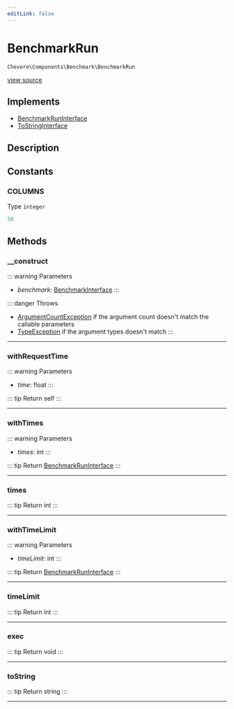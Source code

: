 ```yaml
---
editLink: false
---
```


# BenchmarkRun

`Chevere\Components\Benchmark\BenchmarkRun`

[view source](https://github.com/chevere/chevere/blob/main/src/Chevere/Components/Benchmark/BenchmarkRun.php)

## Implements

- [BenchmarkRunInterface](../../Interfaces/Benchmark/BenchmarkRunInterface.md)
- [ToStringInterface](../../Interfaces/Common/ToStringInterface.md)

## Description



## Constants

### COLUMNS

Type `integer`

```php
50
```

## Methods

### __construct

::: warning Parameters
- *benchmark*: [BenchmarkInterface](../../Interfaces/Benchmark/BenchmarkInterface.md)
:::

::: danger Throws
- [ArgumentCountException](../../Exceptions/Core/ArgumentCountException.md) if the argument count doesn't match the callable parameters
- [TypeException](../../Exceptions/Core/TypeException.md) if the argument types doesn't match
:::

---

### withRequestTime

::: warning Parameters
- *time*: float
:::

::: tip Return
self
:::

---

### withTimes

::: warning Parameters
- *times*: int
:::

::: tip Return
[BenchmarkRunInterface](../../Interfaces/Benchmark/BenchmarkRunInterface.md)
:::

---

### times

::: tip Return
int
:::

---

### withTimeLimit

::: warning Parameters
- *timeLimit*: int
:::

::: tip Return
[BenchmarkRunInterface](../../Interfaces/Benchmark/BenchmarkRunInterface.md)
:::

---

### timeLimit

::: tip Return
int
:::

---

### exec

::: tip Return
void
:::

---

### toString

::: tip Return
string
:::

---

